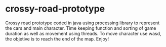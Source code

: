 # crossy-road-prototype
Crossy road prototype coded in java using processing library to represent the cars and main character.
Time keeping function and sorting of game duration as well as movement using threads.
To move character use wasd, the objetive is to reach the end of the map.
Enjoy!
